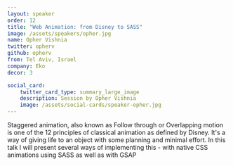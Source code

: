 ```yaml
---
layout: speaker
order: 12
title: "Web Animation: from Disney to SASS"
image: /assets/speakers/opher.jpg
name: Opher Vishnia
twitter: opherv
github: opherv
from: Tel Aviv, Israel
company: Eko
decor: 3

social_card:
    twitter_card_type: summary_large_image
    description: Session by Opher Vishnia
    image: /assets/social-cards/speaker-opher.jpg
---
```


Staggered animation, also known as Follow through or Overlapping motion is one of the 12 principles of classical animation as defined by Disney. It's a way of giving life to an object with some planning and minimal effort. In this talk I will present several ways of implementing this - with native CSS animations using SASS as well as with GSAP